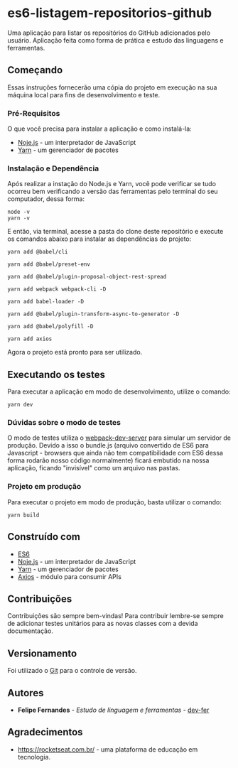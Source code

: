 # es6-listagem-repositorios-github
Uma aplicação para listar os repositórios do GitHub adicionados pelo usuário. Aplicação feita como forma de prática e estudo das linguagens e ferramentas.

## Começando

Essas instruções fornecerão uma cópia do projeto em execução na sua máquina local para fins de desenvolvimento e teste.

### Pré-Requisitos

O que você precisa para instalar a aplicação e como instalá-la:


* [Noje.js](https://nodejs.org/en/) - um interpretador de JavaScript 
* [Yarn](https://yarnpkg.com/getting-started/install) - um gerenciador de pacotes



### Instalação e Dependência

Após realizar a instação do Node.js e Yarn, você pode verificar se tudo ocorreu bem verificando a versão das ferramentas pelo terminal do seu computador, dessa forma:

```
node -v
yarn -v
```

E então, via terminal, acesse a pasta do clone deste repositório e execute os comandos abaixo para instalar as dependências do projeto:

```
yarn add @babel/cli

yarn add @babel/preset-env

yarn add @babel/plugin-proposal-object-rest-spread

yarn add webpack webpack-cli -D

yarn add babel-loader -D

yarn add @babel/plugin-transform-async-to-generator -D

yarn add @babel/polyfill -D

yarn add axios
```

Agora o projeto está pronto para ser utilizado.

## Executando os testes

Para executar a aplicação em modo de desenvolvimento, utilize o comando:

```
yarn dev
```

### Dúvidas sobre o modo de testes

O modo de testes utiliza o [webpack-dev-server](https://www.npmjs.com/package/webpack-dev-server) para simular um servidor de produção.
Devido a isso o bundle.js (arquivo convertido de ES6 para Javascript - browsers que ainda não tem compatibilidade com ES6 dessa forma rodarão nosso código normalmente) ficará embutido na nossa aplicação, ficando "invisível" como um arquivo nas pastas.

### Projeto em produção

Para executar o projeto em modo de produção, basta utilizar o comando:

```
yarn build
```

## Construído com

* [ES6](https://www.w3schools.com/js/js_es6.asp)
* [Noje.js](https://nodejs.org/en/) - um interpretador de JavaScript 
* [Yarn](https://yarnpkg.com/getting-started/install) - um gerenciador de pacotes
* [Axios](https://github.com/axios/axios) - módulo para consumir APIs

## Contribuições

Contribuições são sempre bem-vindas! Para contribuir lembre-se sempre de adicionar testes unitários para as novas classes com a devida documentação.

## Versionamento

Foi utilizado o [Git](https://git-scm.com/) para o controle de versão.

## Autores

* **Felipe Fernandes** - *Estudo de linguagem e ferramentas* - [dev-fer](https://github.com/dev-fer)

## Agradecimentos

* https://rocketseat.com.br/ - uma plataforma de educação em tecnologia.


